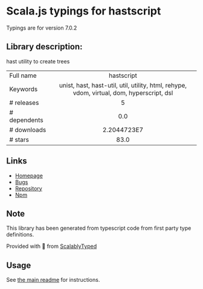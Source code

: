 
# Scala.js typings for hastscript

Typings are for version 7.0.2

## Library description:
hast utility to create trees

|                    |                 |
| ------------------ | :-------------: |
| Full name          | hastscript |
| Keywords           | unist, hast, hast-util, util, utility, html, rehype, vdom, virtual, dom, hyperscript, dsl |
| # releases         | 5 |
| # dependents       | 0.0 |
| # downloads        | 2.2044723E7 |
| # stars            | 83.0 |

## Links
- [Homepage](https://github.com/syntax-tree/hastscript#readme)
- [Bugs](https://github.com/syntax-tree/hastscript/issues)
- [Repository](https://github.com/syntax-tree/hastscript)
- [Npm](https://www.npmjs.com/package/hastscript)
    


## Note
This library has been generated from typescript code from first party type definitions.

Provided with :purple_heart: from [ScalablyTyped](https://github.com/oyvindberg/ScalablyTyped)

## Usage
See [the main readme](../../readme.md) for instructions.


